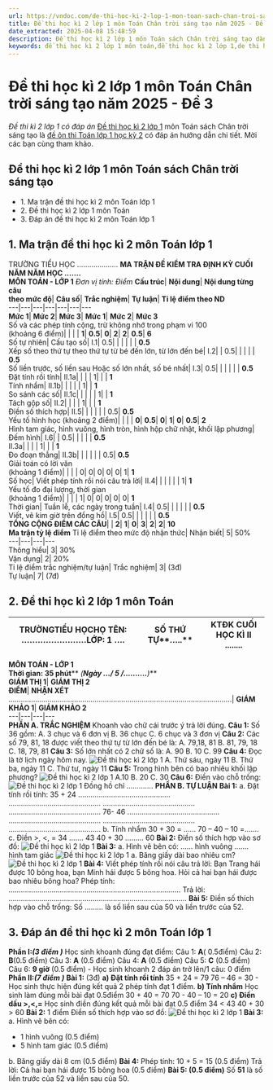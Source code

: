 ```yaml
---
url: https://vndoc.com/de-thi-hoc-ki-2-lop-1-mon-toan-sach-chan-troi-sang-tao-230159
title: Đề thi học kì 2 lớp 1 môn Toán Chân trời sáng tạo năm 2025 - Đề 3 - Đề thi kì 2 lớp 1 có đáp án - VnDoc.com
date_extracted: 2025-04-08 15:48:59
description: Đề thi học kì 2 lớp 1 môn Toán sách Chân trời sáng tạo dành cho các bậc giáo viên, phụ huynh và học sinh tham khảo, nhằm giúp các em học sinh đạt kết quả tốt trong bài thi cuối kì 2 lớp 1.
keywords: đề thi học kì 2 lớp 1 môn toán,đề thi học kì 2 lớp 1,de thi hoc ki 2 lop 1,đề thi học kì 2 lớp 1 theo thông tư 27,đề thi học kì 2 lớp 1 có đáp án,đề thi toán lớp 1 học kỳ 2,de thi toan lop 1 hoc ki 2,đề toán lớp 1 kì 2,toán lớp 1 học kỳ 2,bài tập toán lớp 1 học kỳ 2,đề thi toán học kì 2 lớp 1,đề kiểm tra học kì 1 lớp 2,đề toán lớp 1 học kỳ 2,đề thi lớp 1 học kỳ 2,đề thi học kì 2 môn Toán lớp 1
---
```


# Đề thi học kì 2 lớp 1 môn Toán Chân trời sáng tạo năm 2025 - Đề 3
 _Đề thi kì 2 lớp 1 có đáp án_
[Đề thi học kì 2 lớp 1](<https://vndoc.com/de-thi-hoc-ki-2-lop1>) môn Toán sách Chân trời sáng tạo là [đề ôn thi Toán lớp 1 học kỳ 2](<https://vndoc.com/de-thi-hoc-ki-2-lop-1-mon-toan-chan-troi-sang-tao>) có đáp án hướng dẫn chi tiết. Mời các bạn cùng tham khảo.
## Đề thi học kì 2 lớp 1 môn Toán sách Chân trời sáng tạo
  * 1\. Ma trận đề thi học kì 2 môn Toán lớp 1
  * 2\. Đề thi học kì 2 lớp 1 môn Toán
  * 3\. Đáp án đề thi học kì 2 môn Toán lớp 1

## 1\. Ma trận đề thi học kì 2 môn Toán lớp 1
TRƯỜNG TIỂU HỌC ………………..
**MA TRẬN ĐỀ KIỂM TRA ĐỊNH KỲ CUỐI NĂM NĂM HỌC .......**  
**MÔN TOÁN - LỚP 1**
 _Đơn vị tính: Điểm_
**Cấu trúc**| **Nội dung**| **Nội dung từng câu**  
**theo mức độ**| **Câu số**| **Trắc nghiệm**| **Tự luận**| **Tỉ lệ điểm theo ND**  
---|---|---|---|---|---|---  
**Mức 1**| **Mức 2**| **Mức 3**| **Mức 1**| **Mức 2**| **Mức 3**  
Số và các phép tính cộng, trừ không nhớ trong phạm vi 100  
\(khoảng 6 điểm\)| | | | **1**| **0.5**| **0**| **2**| **2**| **0.5**| **6**  
Số tự nhiên| Cấu tạo số| I.1| 0.5| | | | | | **0.5**  
Xếp số theo thứ tự theo thứ tự từ bé đến lớn, từ lớn đến bé| I.2| | 0.5| | | | | **0.5**  
Số liền trước, số liền sau Hoặc số lớn nhất, số bé nhất| I.3| 0.5| | | | | | **0.5**  
Đặt tính rồi tính| II.1a| | | | 1| | | **1**  
Tính nhẩm| II.1b| | | | | 1| | **1**  
So sánh các số| II.1c| | | | | 1| | **1**  
Tách gộp số| II.2| | | | 1| | | **1**  
Điền số thích hợp| II.5| | | | | | 0.5| **0.5**  
Yếu tố hình học \(khoảng 2 điểm\)| | | | **0**| **0.5**| **0**| **1**| **0**| **0.5**| **2**  
Hình tam giác, hình vuông, hình tròn, hình hộp chữ nhật, khối lập phương| Đếm hình| I.6| | 0.5| | | | | **0.5**  
II.3a| | | | 1| | | **1**  
Đo đoạn thẳng| II.3b| | | | | | 0.5| **0.5**  
Giải toán có lời văn  
\(khoảng 1 điểm\)| | | | 0| 0| 0| 0| 0| 1| **1**  
Số học| Viết phép tính rồi nói câu trả lời| II.4| | | | | | 1| **1**  
Yếu tố đo đại lượng, thời gian   
\(khoảng 1 điểm\)| | | | 1| 0| 0| 0| 0| 0| **1**  
Thời gian| Tuần lễ, các ngày trong tuần| I.4| 0.5| | | | | | **0.5**  
Viết, vẽ kim giờ trên đồng hồ| I.5| 0.5| | | | | | **0.5**  
**TỔNG CỘNG ĐIỂM CÁC CÂU**| | **2**| **1**| **0**| **3**| **2**| **2**| **10**  
**Ma trận tỷ lệ điểm**
Tỉ lệ điểm theo mức độ nhận thức| Nhận biết| 5| 50%  
---|---|---|---  
Thông hiểu| 3| 30%  
Vận dụng| 2| 20%  
Tỉ lệ điểm trắc nghiệm/tự luận| Trắc nghiệm| 3| \(3đ\)  
Tự luận| 7| \(7đ\)  
## **2\. Đề thi học kì 2 lớp 1 môn Toán**
**TRƯỜNG****TIỂU HỌC****HỌ TÊN:** ……………………**LỚP: 1** ….| **SỐ THỨ TỰ****…..**| **KTĐK CUỐI HỌC KÌ II ........**  
---|---|---  
**MÔN TOÁN - LỚP 1**  
**Thời gian: 35 phút**** _\(_**_Ngày …/ 5 /.........._**_\)_**  
**GIÁM THỊ 1**| **GIÁM THỊ 2**  
**ĐIỂM**| **NHẬN XÉT** ………………….…………………………..……………………….………………………| **GIÁM KHẢO 1**| **GIÁM KHẢO 2**  
---|---|---|---  
**PHẦN A. TRẮC NGHIỆM**
Khoanh vào chữ cái trước ý trả lời đúng.
**Câu 1:** Số 36 gồm:
A. 3 chục và 6 đơn vị
B. 36 chục
C. 6 chục và 3 đơn vị
**Câu 2:** Các số 79, 81, 18 được viết theo thứ tự từ lớn đến bé là:
A. 79,18, 81
B. 81, 79, 18
C. 18, 79, 81
**Câu 3:** Số lớn nhất có 2 chữ số là:
A. 90
B. 10
C. 99
**Câu 4:** Đọc là tờ lịch ngày hôm nay.
![Đề thi học kì 2 lớp 1](https://i.vdoc.vn/data/image/2021/04/09/Toan-Chan-troi-1.jpg)
A. Thứ sáu, ngày 11
B. Thứ ba, ngày 11
C. Thứ tư, ngày 11
**Câu 5:** Trong hình bên có bao nhiêu khối lập phương?
![Đề thi học kì 2 lớp 1](https://i.vdoc.vn/data/image/2021/04/09/Toan-Chan-troi-2.jpg)
A.10
B. 20
C. 30
**Câu 6:** Điền vào chỗ trống:
![Đề thi học kì 2 lớp 1](https://i.vdoc.vn/data/image/2021/04/09/Toan-Chan-troi-3.jpg)
Đồng hồ chỉ ………….
**PHẦN B. TỰ LUẬN**
**Bài 1:**
a. Đặt tính rồi tính:
35 + 24
.............................................
.............................................
.............................................
.............................................
76- 46
.............................................
.............................................
.............................................
.............................................
b. Tính nhẩm
30 + 30 = ……
70 – 40 – 10 =…….
c. Điền >, <, =
34 ……. 43
40 + 30 ……… 60
**Bài 2:** Điền số thích hợp vào sơ đồ:
![Đề thi học kì 2 lớp 1](https://i.vdoc.vn/data/image/2021/04/09/Toan-Chan-troi-4.jpg)
**Bài 3:**
a. Hình vẽ bên có:
…… hình vuông
.…… hình tam giác
![Đề thi học kì 2 lớp 1](https://i.vdoc.vn/data/image/2021/04/09/Toan-Chan-troi-5.jpg)
a. Băng giấy dài bao nhiêu cm?
![Đề thi học kì 2 lớp 1](https://i.vdoc.vn/data/image/2021/04/09/Toan-Chan-troi-6.jpg)
**Bài 4:** Viết phép tính rồi nói câu trả lời:
Bạn Trang hái được 10 bông hoa, bạn Minh hái được 5 bông hoa. Hỏi cả hai bạn hái được bao nhiêu bông hoa?
Phép tính: ………………………………………………………………………...
Trả lời: …………………………………………………………………………...
**Bài 5:** Điền số thích hợp vào chỗ trống:
Số ……… là số liền sau của 50 và liền trước của 52.
## **3\. Đáp án đề thi học kì 2 môn Toán lớp 1**
**Phần I:****_\(3 điểm_**** _\)_** Học sinh khoanh đúng đạt điểm:
Câu 1: **A**\( 0.5điểm\)
Câu 2: **B**\(0.5 điểm\)
Câu 3: **A** \(0.5 điểm\)
Câu 4: **A** \(0.5 điểm\)
Câu 5: **C** \(0.5 điểm\)
Câu 6: **9 giờ** \(0.5 điểm\)
\- Học sinh khoanh 2 đáp án trở lên/1 câu: 0 điểm
**Phần II:****_\(7 điểm_**** _\)_**
**Bài 1:** \(3đ\)
**a\) Đặt tính rồi tính**
35 + 24 = 79
76 – 46 = 30
\- Học sinh thực hiện đúng kết quả 2 phép tính đạt 1 điểm.
**b\) Tính nhẩm**
Học sinh làm đúng mỗi bài đạt 0.5điểm
30 + 40 = 70
70 - 40 – 10 = 20
**c\) Điền dấu >,<,=**
Học sinh điền đúng kết quả mỗi bài đạt 0.5 điểm
34 < 43
40 + 30 > 60
**Bài 2:** 1 điểm
Điền số thích hợp vào sơ đồ:
![Đề thi học kì 2 lớp 1](https://i.vdoc.vn/data/image/2021/04/09/Toan-Chan-troi-7.jpg)
**Bài 3:**
a. Hình vẽ bên có:
  * 1 hình vuông \(0.5 điểm\)
  * 5 hình tam giác \(0.5 điểm\)

b. Băng giấy dài 8 cm \(0.5 điểm\)
**Bài 4:**
Phép tính: 10 + 5 = 15 \(0.5 điểm\)
Trả lời: Cả hai bạn hái được 15 bông hoa \(0.5 điểm\)
**Bài 5: \(0.5 điểm\)**
Số **51** là số liền trước của 52 và liền sau của 50.
